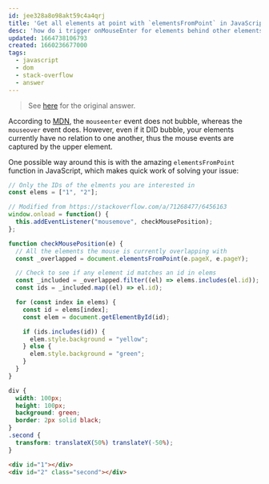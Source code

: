 ```yaml
---
id: jee328a8o98akt59c4a4qrj
title: 'Get all elements at point with `elementsFromPoint` in JavaScript'
desc: 'how do i trigger onMouseEnter for elements behind other elements'
updated: 1664738106793
created: 1660236677000
tags:
  - javascript
  - dom
  - stack-overflow
  - answer
---
```


> See [here](https://stackoverflow.com/a/73320961/6456163) for the original answer.

According to [MDN](https://developer.mozilla.org/en-US/docs/Web/API/Element/mouseenter_event#usage_notes), the `mouseenter` event does not bubble, whereas the `mouseover` event does. However, even if it DID bubble, your elements currently have no relation to one another, thus the mouse events are captured by the upper element.

One possible way around this is with the amazing `elementsFromPoint` function in JavaScript, which makes quick work of solving your issue:

```js
// Only the IDs of the elments you are interested in
const elems = ["1", "2"];

// Modified from https://stackoverflow.com/a/71268477/6456163
window.onload = function() {
  this.addEventListener("mousemove", checkMousePosition);
};

function checkMousePosition(e) {
  // All the elements the mouse is currently overlapping with
  const _overlapped = document.elementsFromPoint(e.pageX, e.pageY);

  // Check to see if any element id matches an id in elems
  const _included = _overlapped.filter((el) => elems.includes(el.id));
  const ids = _included.map((el) => el.id);

  for (const index in elems) {
    const id = elems[index];
    const elem = document.getElementById(id);

    if (ids.includes(id)) {
      elem.style.background = "yellow";
    } else {
      elem.style.background = "green";
    }
  }
}
```

```css
div {
  width: 100px;
  height: 100px;
  background: green;
  border: 2px solid black;
}
.second {
  transform: translateX(50%) translateY(-50%);
}
```

```html
<div id="1"></div>
<div id="2" class="second"></div>
```
